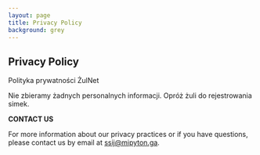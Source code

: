 ```yaml
---
layout: page
title: Privacy Policy
background: grey
---
```

<div class="col-lg-12 text-center">
	<h2 class="section-heading text-uppercase">Privacy Policy</h2>
</div>

Polityka prywatności ŻulNet


Nie zbieramy żadnych personalnych informacji. Opróż żuli do rejestrowania simek.


**CONTACT US**

For more information about our privacy practices or if you have questions, please contact us by email at ssij@mipyton.ga.

